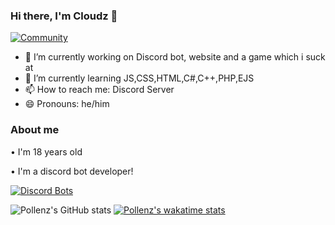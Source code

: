 ### Hi there, I'm Cloudz 👋

[![Community](https://discordapp.com/api/guilds/805908304161275984/widget.png?style=banner2)](https://discord.gg/nWPc3PYhcb)


- 🔭 I’m currently working on Discord bot, website and a game which i suck at
- 🌱 I’m currently learning JS,CSS,HTML,C#,C++,PHP,EJS
- 📫 How to reach me: Discord Server
- 😄 Pronouns: he/him


### About me
• I'm 18 years old

• I'm a discord bot developer!

[![Discord Bots](https://top.gg/api/widget/801877469107847240.svg)](https://top.gg/bot/801877469107847240)

![Pollenz's GitHub stats](https://github-readme-stats.vercel.app/api?username=Pollenz&count_private=true&theme=tokyonight)
[![Pollenz's wakatime stats](https://github-readme-stats.vercel.app/api/wakatime?username=Cloudz)](https://github.com/Pollenz/Hatsune)
